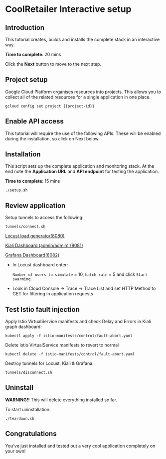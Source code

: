 # CoolRetailer Interactive setup
<walkthrough-tutorial-url url="https://github.com/kbhattac/coolretailer/blob/master/README.md"></walkthrough-tutorial-url>

## Introduction

This tutorial creates, builds and installs the complete stack in an interactive way.

**Time to complete**: 20 mins

Click the **Next** button to move to the next step.

## Project setup

Google Cloud Platform organises resources into projects. This allows you to
collect all of the related resources for a single application in one place.

<walkthrough-project-billing-setup key="project-id"></walkthrough-project-billing-setup>

    gcloud config set project {{project-id}}

## Enable API access

This tutorial will require the use of the following APIs. These will be enabled during the installation, so click on Next below.

<walkthrough-enable-apis apis="container.googleapis.com,containeranalysis.googleapis.com,cloudkms.googleapis.com,cloudbuild.googleapis.com,sourcerepo.googleapis.com,cloudtrace.googleapis.com,logging.googleapis.com,monitoring.googleapis.com">
</walkthrough-enable-apis>

## Installation

This <walkthrough-editor-open-file filePath="coolretailer/setup/setup.sh">script</walkthrough-editor-open-file> sets up the complete application and monitoring stack. At the end note the **Application URL** and **API endpoint** for testing the application.

**Time to complete**: 15 mins

    ./setup.sh

## Review application

Setup tunnels to access the following: 

    tunnels/connect.sh

[Locust load generator(8080)](https://ssh.cloud.google.com/devshell/proxy?authuser=0&port=8080)

[Kiali Dashboard (admin/admin) (8081)](https://ssh.cloud.google.com/devshell/proxy?authuser=0&port=8081)

[Grafana Dashboard(8082)](https://ssh.cloud.google.com/devshell/proxy?authuser=0&port=8082)

- In Locust dashboard enter:

    `Number of users to simulate` = 10,
    `hatch rate` = 5 and click `Start swarming`
- Look in Cloud Console -> Trace -> Trace List and set HTTP Method to GET for filtering in application requests

## Test Istio fault injection

Apply Istio VirtualService manifests and check Delay and Errors in Kiali graph dashboard:

    kubectl apply -f istio-manifests/control/fault-abort.yaml

Delete Istio VirtualService manifests to revert to normal

    kubectl delete -f istio-manifests/control/fault-abort.yaml

Destroy tunnels for Locust, Kiali & Grafana: 

    tunnels/disconnect.sh


## Uninstall

**WARNING!!** This will delete everything installed so far.

To start uninstallation:

    ./teardown.sh

## Congratulations

<walkthrough-conclusion-trophy></walkthrough-conclusion-trophy>

You've just installed and tested out a very cool application completely on your own!